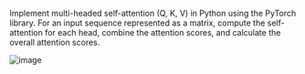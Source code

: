 Implement multi-headed self-attention (Q, K, V) in Python using the PyTorch library. For an input sequence represented as a matrix, compute the self-attention for each head, combine the attention scores, and calculate the overall attention scores.  

![image](https://github.com/user-attachments/assets/4dc1f291-bb67-4a78-91d9-e2c4f3a7c027)

